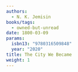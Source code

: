 ```yaml
---
authors:
  - N. K. Jemisin
books/tags:
  - owned-but-unread
date: 1800-03-09
params:
  isbn13: "9780316509848"
  year: "2020"
title: The City We Became
weight: 1
---
```


<!--more-->
